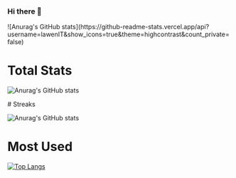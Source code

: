 ### Hi there 👋

<!--
**lawenIT/lawenit** is a ✨ _special_ ✨ repository because its `README.md` (this file) appears on your GitHub profile.

Here are some ideas to get you started:

- 🔭 I’m currently working on ...
- 🌱 I’m currently learning ...
- 👯 I’m looking to collaborate on ...
- 🤔 I’m looking for help with ...
- 💬 Ask me about ...
- 📫 How to reach me: ...
- 😄 Pronouns: ...
- ⚡ Fun fact: ...
-->
<div class"align-left">
![Anurag's GitHub stats](https://github-readme-stats.vercel.app/api?username=lawenIT&show_icons=true&theme=highcontrast&count_private=false)

# Total Stats

![Anurag's GitHub stats](https://github-readme-stats.vercel.app/api?username=lawenIT&show_icons=true&theme=vision-friendly-dark&count_private=true)
</div>
# Streaks

![Anurag's GitHub stats](https://github-readme-streak-stats.herokuapp.com/?user=lawenIT&theme=highcontrast)

# Most Used

[![Top Langs](https://github-readme-stats.vercel.app/api/top-langs/?username=lawenIT&theme=vision-friendly-dark)](#)

